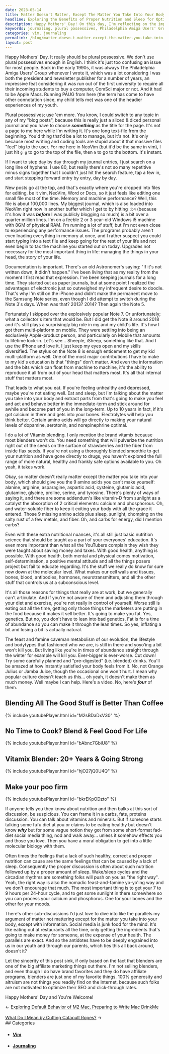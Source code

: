 ```yaml
---
date: 2023-05-14
title: Matter Doesn't Matter, Except The Matter You Take Into Your Body
headline: Exploring the Benefits of Proper Nutrition and Sleep for Optimal Health on Mothers' Day.
description: Happy Mothers' Day! On this day, I'm reflecting on the importance of plural possessives and the power of documentation. In this post, I discuss the importance of taking the right matter into your body and how it can affect your health and wellbeing. I also discuss how to get the right nutrition and the parallels between nutrition and information. Finally, I wish everyone a Happy Mothers' Day and thank them for reading.
keywords: journaling, plural possessives, Philadelphia Amiga Users' Group, Apple Macs, blog posts, NeoVim, vim, hyphens, iPhone, Samsung Note, Note 3, Note 5, Note 8, multi-platform, Apple-product, iSheep, Vitamix, nutrition, drugs, 9 amino acids, cell walls, tissues, bones, blood, antibodies, hormones, neurotransmitters, subconscious, smoothie, strawberries, flax seeds, feast and famine,
categories: vim, journaling
permalink: /blog/matter-doesn-t-matter-except-the-matter-you-take-into-your-body/
layout: post
---
```



Happy Mothers' Day. It really should be plural possessive. We don't use plural
possessives enough in English. I think it's just too confusing an issue for
most people. Back in the early 1990s, it was always The Philadelphia Amiga
Users' Group whenever I wrote it, which was a lot considering I was both the
president and newsletter publisher for a number of years, an impressive feat
considering it was run out of the first university to require all their
incoming students to buy a computer, ComSci major or not. And it had to be
Apple Macs. Running PAUG from here (the term has come to have other connotation
since, my child tells me) was one of the headier experiences of my youth.

Plural possessives; use 'em more. You know, I could switch to any topic in any
of my "blog posts", because this is really just a sliced & diced personal
journal and you have to choose ***something*** as the title for the page. It's
not a page to me here while I'm writing it. It's one long text-file from the
beginning. You'd thing that'd be a lot to manage, but it's not. It's only
because most writing and coding tools are stupid about it that massive files
"feel" big to the user. For me here in NeoVim (but it'd be the same in vim), I
just hit `g g` to go to the top of the file, then `G` to go to the bottom. It's
instant.

If I want to step day by day through my journal entries, I just search on a
long line of hyphens. I use 80, but really there's not so many repetitive minus
signs together that I couldn't just hit the search feature, tap a few in, and
start stepping forward entry by entry, day by day.

New posts go at the top, and that's exactly where you're dropped into files for
editing, be it vim, NeoVim, Word or Docs, so it just feels like editing one
small file most of the time. Memory and machine performance? Well, this file is
about 100,000 lines. My biggest journal, which is also loaded into NeoVim right
now in another buffer which I get to by hitting `:b4` (because it's how it was
***before*** I was publicly blogging so much) is a bit over a quarter million
lines. I'm on a feeble 2 or 3 year-old Windows i5 machine with 8GM of physical
RAM. I'm running a lot of stuff, but I'm not even close to experiencing any
performance issues. The programs probably aren't even loading everything in
memory at once, and I rather suspect you could start typing into a text file
and keep going for the rest of your life and not even begin to tax the machine
you started out on today. Upgrades not necessary for the most important thing
in life: managing the things in your head, the story of your life.

Documentation is important. There's an old Astronomer's saying: "If it's not
written down, it didn't happen." I've been living that as my reality from the
moment I first read that expression. I've been keeping journals for a long
time. They started out as paper journals, but at some point I realized the
advantages of electronic just so outweighed my infrequent desire to doodle.
That's why I'm still on the iPhone and didn't make the permanent move to the
Samsung Note series, even though I did attempt to switch during the Note 3's
days. When was that? 2013? 2014? Then again the Note 5. 

Fortunately I skipped over the explosively popular Note 7. Or unfortunately;
what a collector's item that would be. But I did get the Note 8 around 2018 and
it's still plays a surprisingly big role in my and my child's life. It's how I
got them multi-platform on mobile. They were settling into being an exclusively
Apple-product person, and particularly on Mobile that amounts to lifetime
lock-in. Let's see... Sheeple, iSheep, something like that. And I use the
iPhone and love it. I just keep my eyes open and my skills diversified. The
stylus on the Note 8 is enough enticement to get my kid multi-platform as well.
One of the most major contributions I have to make to my kid's education is
that "things" don't matter. And even the information and the bits which can
float from machine to machine, it's the ability to reproduce it all from out of
your head that matters most. It's all that internal stuff that matters most.

That leads to what you eat. If you're feeling unhealthy and depressed, maybe
you're not eating well. Eat and sleep, but I'm talking about the matter you
take into your body and extract parts from that's going to make you feel and
act and behave better in the immediate-term and stick around for awhile and
become part of you in the long-term. Up to 10 years in fact, if it's got
calcium in there and gets into your bones. Electrolytes will help you think
better. Certain amino acids will go directly to making your natural levels of
dopamine, serotonin, and norepinephrine optimal. 

I do a lot of Vitamix blending. I only mention the brand vitamix because most
blenders won't do. You need something that will pulverize the nutrition right
out of the seeds on the surface of strawberries and the fiber from inside flax
seeds. If you're not using a thoroughly blended smoothie to get your nutrition
and have gone directly to drugs, you haven't explored the full range of more
natural, healthy and frankly safe options available to you. Oh yeah, it takes
work.

Okay, so matter doesn't really matter except the matter you take into your
body, which should give you the 9 amino acids you can't make yourself: alanine,
arginine, asparagine, aspartic acid, cysteine, glutamic acid, glutamine,
glycine, proline, serine, and tyrosine. There's plenty of ways of saying it,
and there are some addendum's like vitamin-D from sunlight as a catalyst the
absorption of 2 critical elements: calcium and phosphorous. Oh, and
water-soluble fiber to keep it exiting your body with all the grace it entered.
Those 9 missing amino acids plus sleep, sunlight, chomping on the salty rust of
a few metals, and fiber. Oh, and carbs for energy, did I mention carbs?

Even with these extra nutritional nuances, it's all still just basic nutrition
science that should be taught as a part of your everyones' education. It's even
more important than what all the YouTubers complain they wish they were taught
about saving money and taxes. With good health, anything is possible. With good
health, both mental and physical comes motivation, self-determination, a
positive mental attitude and all the things posers project but fail to educate
regarding. It's the stuff we really do know for sure now down at the molecular
level. What makes our cell walls and tissues, bones, blood, antibodies,
hormones, neurotransmitters, and all the other stuff that controls us at a
subconscious level. 

It's all those reasons for things that really are at work, but we generally
can't articulate. And if you're not aware of them and adjusting them through
your diet and exercise, you're not really in control of yourself. Worse still
is eating out all the time, getting only those things the marketers are putting
in the food because it makes it sell better. It's going to make you fat. Yes,
genetics. But no, you don't have to lean into bad genetics. Fat is for a time
of abundance so you can make it through the lean times. So yes, inflating a bit
and losing a bit is actually natural. 

The feast and famine caveman metabolism of our evolution, the lifestyle and
bodytypes that fashioned who we are, is still in there and yoyo'ing a bit won't
kill you. But living like you're in times of abundance straight through the
winter for example will kill you. Ever-bigger is ever-worse. Cut down! Try some
carefully planned and "pre-digested" (i.e. blended) drinks. You'll be amazed at
how instantly satisfied your body feels from it. No, not Orange Julius or Jamba
Juice, though the occasional one won't hurt. I mean why popular culture doesn't
teach us this... oh yeah, it doesn't make them as much money. Well maybe I can
help. Here's a video. No, here's ***four*** of them.

## Blending All The Good Stuff is Better Than Coffee

{% include youtubePlayer.html id="M2sBDaDxV30" %}

## No Time to Cook? Blend & Feel Good For Life

{% include youtubePlayer.html id="bAbnc7GbiU8" %}

## Vitamix Blender: 20+ Years & Going Strong

{% include youtubePlayer.html id="hjO27jQ0U4Q" %}

## Make your poo firm

{% include youtubePlayer.html id="bkrEKpODzto" %}

If anyone tells you they know about nutrition and then balks at this sort of
discussion, be suspicious. You can frame it in a carbs, fats, proteins
discussion. You can talk about vitamins and minerals. But if someone starts
talking some fufu diet at you or claims to be eating healthy but doesn't know
***why*** but for some vague notion they got from some short-format fad-diet
social media thing, nod and walk away... unless it somehow effects you and
those you love. Then you have a moral obligation to get into a little molecular
biology with them.

Often times the feelings that a lack of such healthy, correct and proper
nutrition can cause are the same feelings that can be caused by a lack of
sleep. Consequently the proper discussion is often about such nutrition
followed up by a proper amount of sleep. Wake/sleep cycles and the circadian
rhythms are something folks will push on you as "the right way". Yeah, the
right way is also the nomadic feast-and-famine yo-yo'ing way and we don't
encourage that much. The most important thing is to get your 7 to 9 hours per
24-hour cycle, and to get some sunlight in there somewhere so you can process
your calcium and phosphorus. One for your bones and the other for your moods.

There's other sub-discussions I'd just love to dive into like the parallels my
argument of matter not mattering except for the matter you take into your body,
except with information. Social media is junk food for the mind. It's like
eating out at restaurants all the time, only getting the ingredients that's
going to make money for someone, at the expense of your health. The parallels
are exact. And so the antidotes have to be deeply engrained into us in our
youth and through our parents, which ties this all back around, doesn't it?

Let the sincerity of this post sink, if only based on the fact that blenders
are one of the big affiliate marketing things out there. I'm not selling
blenders, and even though I do have brand favorites and they do have affiliate
programs, blenders are just one of my favorite things. 100% generosity and
altruism are not things you readily find on the Internet, because such folks
are not motivated to optimize their SEO and click-through rates.

Happy Mothers' Day and You're Welcome!

















<div class="arrow-links"><div class="post-nav-prev"><span class="arrow">&larr;&nbsp;</span><a href="/blog/exploring-default-behavior-of-m2-mac-preparing-to-write-mac-drinkme/">Exploring Default Behavior of M2 Mac, Preparing to Write Mac DrinkMe</a></div> &nbsp; <div class="post-nav-next"><a href="/blog/what-do-i-mean-by-cutting-catapult-ropes/">What Do I Mean by Cutting Catapult Ropes?</a><span class="arrow">&nbsp;&rarr;</span></div></div>
## Categories

<ul>
<li><h4><a href='/vim/'>Vim</a></h4></li>
<li><h4><a href='/journaling/'>Journaling</a></h4></li></ul>